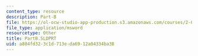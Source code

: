```yaml
---
content_type: resource
description: Part-B
file: https://ol-ocw-studio-app-production.s3.amazonaws.com/courses/2-000-how-and-why-machines-work-spring-2002/a804fd323c1d713eda6912a04334ba38_PartB.SLDPRT
file_type: application/msword
resourcetype: Other
title: PartB.SLDPRT
uid: a804fd32-3c1d-713e-da69-12a04334ba38
---
```

